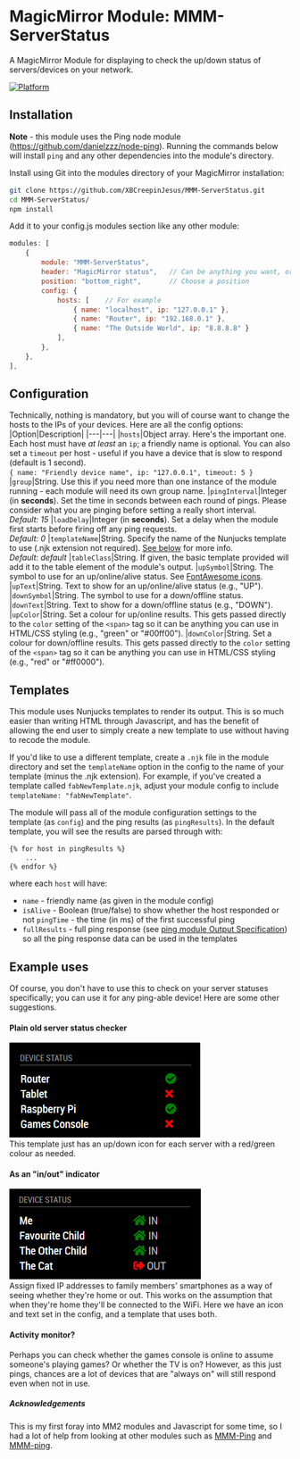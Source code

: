 # MagicMirror Module: MMM-ServerStatus

A MagicMirror Module for displaying to check the up/down status of servers/devices on your network.

[![Platform](https://img.shields.io/badge/platform-MagicMirror-informational)](https://MagicMirror.builders)

## Installation

**Note** - this module uses the Ping node module (https://github.com/danielzzz/node-ping). Running the commands below will install `ping` and any other dependencies into the module's directory.

Install using Git into the modules directory of your MagicMirror installation:

```bash
git clone https://github.com/XBCreepinJesus/MMM-ServerStatus.git
cd MMM-ServerStatus/
npm install
```



Add it to your config.js modules section like any other module:

```javascript
modules: [
    {
        module: "MMM-ServerStatus",
        header: "MagicMirror status",   // Can be anything you want, or blank
        position: "bottom_right",       // Choose a position
        config: {
            hosts: [    // For example
                { name: "localhost", ip: "127.0.0.1" },
                { name: "Router", ip: "192.168.0.1" },
                { name: "The Outside World", ip: "8.8.8.8" }
            ],
        },
    },
],
```

## Configuration

Technically, nothing is mandatory, but you will of course want to change the hosts to the IPs of your devices. Here are all the config options:
|Option|Description|
|---|---|
|`hosts`|Object array. Here's the important one. Each host must have _at least_ an `ip`; a friendly name is optional. You can also set a `timeout` per host - useful if you have a device that is slow to respond (default is 1 second).<br/>`{ name: "Friendly device name", ip: "127.0.0.1", timeout: 5 }`
|`group`|String. Use this if you need more than one instance of the module running - each module will need its own group name.
|`pingInterval`|Integer (in **seconds**). Set the time in seconds between each round of pings. Please consider what you are pinging before setting a really short interval.<br/>_Default: 15_
|`loadDelay`|Integer (in **seconds**). Set a delay when the module first starts before firing off any ping requests.<br/>_Default: 0_
|`templateName`|String. Specify the name of the Nunjucks template to use (.njk extension not required). [See below](#Templates) for more info.<br/>_Default: default_
|`tableClass`|String. If given, the basic template provided will add it to the table element of the module's output.
|`upSymbol`|String. The symbol to use for an up/online/alive status. See [FontAwesome icons](https://fontawesome.com/icons?d=gallery&s=solid&m=free).
|`upText`|String. Text to show for an up/online/alive status (e.g., "UP").
|`downSymbol`|String. The symbol to use for a down/offline status.
|`downText`|String. Text to show for a down/offline status (e.g., "DOWN").
|`upColor`|String. Set a colour for up/online results. This gets passed directly to the `color` setting of the `<span>` tag so it can be anything you can use in HTML/CSS styling (e.g., "green" or "#00ff00").
|`downColor`|String. Set a colour for down/offline results. This gets passed directly to the `color` setting of the `<span>` tag so it can be anything you can use in HTML/CSS styling (e.g., "red" or "#ff0000").

## Templates

This module uses Nunjucks templates to render its output. This is so much easier than writing HTML through Javascript, and has the benefit of allowing the end user to simply create a new template to use without having to recode the module.

If you'd like to use a different template, create a `.njk` file in the module directory and set the `templateName` option in the config to the name of your template (minus the .njk extension). For example, if you've created a template called `fabNewTemplate.njk`, adjust your module config to include `templateName: "fabNewTemplate"`.

The module will pass all of the module configuration settings to the template (as `config`) and the ping results (as `pingResults`). In the default template, you will see the results are parsed through with:
```
{% for host in pingResults %}
    ...
{% endfor %}
```
where each `host` will have:
-   `name` - friendly name (as given in the module config)
-   `isAlive` - Boolean (true/false) to show whether the host responded or not
    `pingTime` - the time (in ms) of the first successful ping
-   `fullResults` - full ping response (see [ping module Output Specification](https://github.com/danielzzz/node-ping#output-specification)) so all the ping response data can be used in the templates

## Example uses

Of course, you don't have to use this to check on your server statuses specifically; you can use it for any ping-able device! Here are some other suggestions.

#### Plain old server status checker

![](images/DeviceStatusExample.png)<br/>
This template just has an up/down icon for each server with a red/green colour as needed.

#### As an "in/out" indicator

![](images/InOutExample.png)<br/>
Assign fixed IP addresses to family members' smartphones as a way of seeing whether they're home or out. This works on the assumption that when they're home they'll be connected to the WiFi. Here we have an icon and text set in the config, and a template that uses both.

#### Activity monitor?

Perhaps you can check whether the games console is online to assume someone's playing games? Or whether the TV is on? However, as this just pings, chances are a lot of devices that are "always on" will still respond even when not in use.

##### Acknowledgements

This is my first foray into MM2 modules and Javascript for some time, so I had a lot of help from looking at other modules such as [MMM-Ping](https://github.com/CFenner/MMM-Ping) and [MMM-ping](https://github.com/fewieden/MMM-ping).
